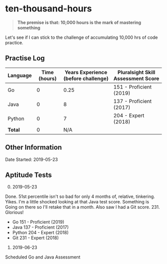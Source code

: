 # ten-thousand-hours

> **The premise is that: 10,000 hours is the mark of mastering something**

Let's see if I can stick to the challenge of accumulating 10,000 hrs of code practice.

## Practise Log

| Language       | Time (hours)     | Years Experience (before challenge) | Pluralsight Skill Assessment Score |
|----------------|------------------|-------------------------------------|------------------------------------|
| Go             | 0                | 0.25                                | 151 - Proficient (2019)
| Java           | 0                | 8                                   | 137 - Proficient (2017)
| Python         | 0                | 7                                   | 204 - Expert     (2018)
| **Total**      | 0                | N/A                                 |


## Other Information

Date Started: 2019-05-23

## Aptitude Tests

0. 2019-05-23

Done. 51st percentile isn't so bad for only 4 months of, relative, tinkering.
Yikes. I'm a little shocked looking at that Java test score. Something is Going on there so I'll retake that in a month.
Also saw I had a Git score. 231. Glorious! 

* Go      151 - Proficient  (2019)
* Java    137 - Proficient  (2017)
* Python  204 - Expert      (2018)
* Git     231 - Expert      (2018)

1. 2019-06-23

Scheduled Go and Java Assessment

